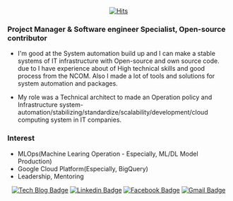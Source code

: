 <div align=center>
  
  [![Hits](https://hits.seeyoufarm.com/api/count/incr/badge.svg?url=https%3A%2F%2Fgithub.com%2Ericseokgon)](https://hits.seeyoufarm.com) 
  
 </div>
 
 ### Project Manager & Software engineer Specialist, Open-source contributor
- I'm good at the System automation build up and I can make a stable systems of IT infrastructure with Open-source and own source code. due to I have experience about of High technical skills and good process from the NCOM.
Also I made a lot of tools and solutions for system automation and packages.

- My role was a Technical architect to made an Operation policy and Infrastructure system- automation/stabilizing/standardize/scalability/development/cloud computing system in IT companies.


### Interest
- MLOps(Machine Learing Operation - Especially, ML/DL Model Production)
- Google Cloud Platform(Especially, BigQuery)
- Leadership, Mentoring

 <div align=center>
  
  [![Tech Blog Badge](http://img.shields.io/badge/-Tech%20blog-FB5BC5?style=flat-square&logo=github&link=https://zzsza.github.io/)](https://hadeslee.tistory.com//)	
  [![Linkedin Badge](https://img.shields.io/badge/-LinkedIn-blue?style=flat-square&logo=Linkedin&logoColor=white&link=https://www.linkedin.com/in/eric-seokgon-lee-312991aa)](https://www.linkedin.com/in/eric-seokgon-lee-312991aa)   [![Facebook Badge](https://img.shields.io/badge/facebook-1877f2?style=flat-square&logo=facebook&logoColor=white&link=https://www.facebook.com/eric.seokgon)](https://www.facebook.com/eric.seokgon)
  [![Gmail Badge](https://img.shields.io/badge/Gmail-d14836?style=flat-square&logo=Gmail&logoColor=white&link=mailto:leesk55@gmail.com)](mailto:leesk55@gmail.com)
 </div>
 
 
